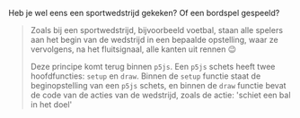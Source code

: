 <!--
## De beginopstelling
-->

Heb je wel eens een sportwedstrijd gekeken? Of een bordspel gespeeld?

> Zoals bij een sportwedstrijd, bijvoorbeeld voetbal, staan alle spelers aan het begin van de wedstrijd in een 
> bepaalde opstelling, waar ze vervolgens, na het fluitsignaal, alle kanten uit rennen :wink:
>
> Deze principe komt terug binnen `p5js`. Een `p5js` schets heeft twee hoofdfuncties: `setup` en `draw`.
> Binnen de `setup` functie staat de beginopstelling van een `p5js` schets, en binnen de `draw` functie bevat de 
> code van de acties van de wedstrijd, zoals de actie: 'schiet een bal in het doel' 
